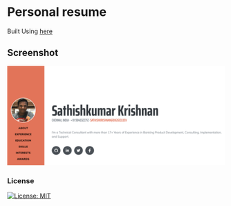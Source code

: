 # Personal resume

Built Using [here](https://github.com/anubhavsrivastava/gatsby-starter-resume)

## Screenshot

![Screenshot](./src/assets/img/resume.png)

### License

[![License: MIT](https://img.shields.io/badge/License-MIT-yellow.svg)](https://opensource.org/licenses/MIT)